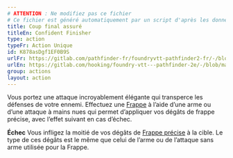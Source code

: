 ```yaml
---
# ATTENTION : Ne modifiez pas ce fichier
# Ce fichier est généré automatiquement par un script d'après les données du module Foundry VTT officiel et de sa traduction
title: Coup final assuré
titleEn: Confident Finisher
type: action
typeFr: Action Unique
id: K878asDgf1EF0B9S
urlFr: https://gitlab.com/pathfinder-fr/foundryvtt-pathfinder2-fr/-/blob/master/data/actions/K878asDgf1EF0B9S.htm
urlEn: https://gitlab.com/hooking/foundry-vtt---pathfinder-2e/-/blob/master/packs/data/actions.db/confident-finisher.json
group: actions
layout: action
---
```

Vous portez une attaque incroyablement élégante qui transperce les défenses de votre ennemi. Effectuez une [Frappe](frapper.md) à l’aide d’une arme ou d’une attaque à mains nues qui permet d’appliquer vos dégâts de frappe précise, avec l’effet suivant en cas d’échec. 

**Échec** Vous infligez la moitié de vos dégâts de [ Frappe précise](../class-features/frappe-précise.md) à la cible. Le type de ces dégâts est le même que celui de l’arme ou de l’attaque sans arme utilisée pour la Frappe.


